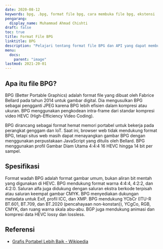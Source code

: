 ```yaml
---
date: 2020-08-12
keywords: bpg, .bpg, format file bpg, cara membuka file bpg, ekstensi .bpg, ekstensi bpg
pengarang:
  display_name: Muhammad Ahmad Chishti
draft: false
toc: true
title: Format File BPG
linktitle: BPG
description: "Pelajari tentang format file BPG dan API yang dapat membuat dan membuka file BPG."
menu:
  docs:
    parent: "image"
lastmod: 2021-20-01
---
```


## Apa itu file BPG? ##

BPG (Better Portable Graphics) adalah format file yang dibuat oleh Fabrice Bellard pada tahun 2014 untuk gambar digital. Dia mengusulkan BPG sebagai pengganti JPEG karena BPG lebih efisien dalam kompresi atau ukuran. BPG menggunakan pengkodean intra-frame dari standar kompresi video HEVC (High-Efficiency Video Coding).

BPG dirancang sebagai format hemat memori portabel untuk bekerja pada perangkat genggam dan IoT. Saat ini, browser web tidak mendukung format BPG, tetapi situs web masih dapat menayangkan gambar BPG dengan menggunakan perpustakaan JavaScript yang ditulis oleh Bellard. BPG menggunakan profil Gambar Diam Utama 4:4:4 16 HEVC hingga 14 bit per sampel.

## Spesifikasi ##

Format wadah BPG adalah format gambar umum, bukan aliran bit mentah yang digunakan di HEVC. BPG mendukung format warna 4:4:4, 4:2:2, dan 4:2:0. Saluran alfa juga didukung dengan saluran ekstra berkode terpisah atau saluran keempat gambar CMYK. BPG menyediakan dukungan metadata untuk Exif, profil ICC, dan XMP. BPG mendukung YCbCr (ITU-R BT.601, BT.709, dan BT.2020 (pencahayaan non-konstan)), YCgCo, RGB, CMYK, dan ruang warna skala abu-abu. BGP juga mendukung animasi dan kompresi data HEVC lossy dan lossless.

## Referensi ##

- [Grafis Portabel Lebih Baik - Wikipedia](https://en.wikipedia.org/wiki/Better_Portable_Graphics)

